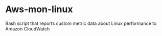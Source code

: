 # Aws-mon-linux
Bash script that reports custom metric data about Linux performance to Amazon CloudWatch
